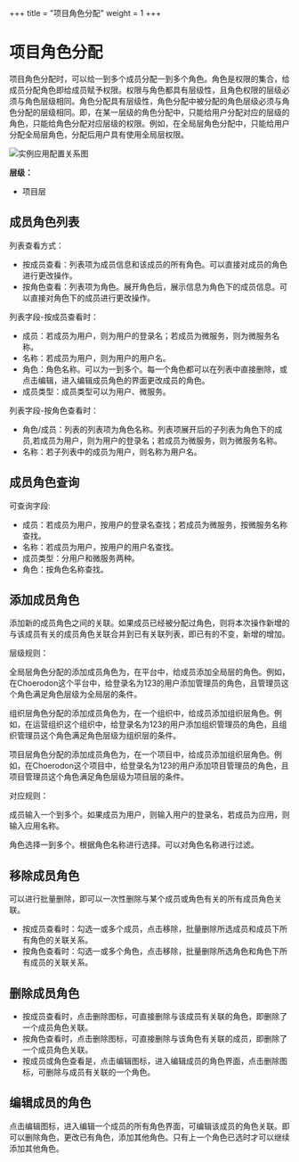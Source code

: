 ﻿+++
title = "项目角色分配"
weight = 1
+++

# 项目角色分配

项目角色分配时，可以给一到多个成员分配一到多个角色。角色是权限的集合，给成员分配角色即给成员赋予权限。权限与角色都具有层级性，且角色权限的层级必须与角色层级相同。角色分配具有层级性，角色分配中被分配的角色层级必须与角色分配的层级相同。即，在某一层级的角色分配中，只能给用户分配对应的层级的角色，只能给角色分配对应层级的权限。例如，在全局层角色分配中，只能给用户分配全局层角色，分配后用户具有使用全局层权限。

![实例应用配置关系图](/docs/user-guide/system-configuration/platform/image/member_role.png)

**层级：**

- 项目层

<h2 id="1">成员角色列表</h2>

列表查看方式：

- 按成员查看：列表项为成员信息和该成员的所有角色。可以直接对成员的角色进行更改操作。
- 按角色查看：列表项为角色。展开角色后，展示信息为角色下的成员信息。可以直接对角色下的成员进行更改操作。

列表字段-按成员查看时：

- 成员：若成员为用户，则为用户的登录名；若成员为微服务，则为微服务名称。
- 名称：若成员为用户，则为用户的用户名。
- 角色：角色名称。可以为一到多个。每一个角色都可以在列表中直接删除，或点击编辑，进入编辑成员角色的界面更改成员的角色。
- 成员类型：成员类型可以为用户、微服务。

列表字段-按角色查看时：

- 角色/成员：列表的列表项为角色名称。列表项展开后的子列表为角色下的成员,若成员为用户，则为用户的登录名；若成员为微服务，则为微服务名称。
- 名称：若子列表中的成员为用户，则名称为用户名。

<h2 id="2">成员角色查询</h2>

可查询字段:

- 成员：若成员为用户，按用户的登录名查找；若成员为微服务，按微服务名称查找。
- 名称：若成员为用户，按用户的用户名查找。
- 成员类型：分用户和微服务两种。
- 角色：按角色名称查找。
   
<h2 id="3">添加成员角色</h2>

添加新的成员角色之间的关联。如果成员已经被分配过角色，则将本次操作新增的与该成员有关的成员角色关联合并到已有关联列表，即已有的不变，新增的增加。

层级规则：

全局层角色分配的添加成员角色为，在平台中，给成员添加全局层的角色。例如，在Choerodon这个平台中，给登录名为123的用户添加管理员的角色，且管理员这个角色满足角色层级为全局层的条件。

组织层角色分配的添加成员角色为，在一个组织中，给成员添加组织层角色。例如，在运营组织这个组织中，给登录名为123的用户添加组织管理员的角色，且组织管理员这个角色满足角色层级为组织层的条件。

项目层角色分配的添加成员角色为，在一个项目中，给成员添加组织层角色。例如，在Choerodon这个项目中，给登录名为123的用户添加项目管理员的角色，且项目管理员这个角色满足角色层级为项目层的条件。

对应规则：

成员输入一个到多个。如果成员为用户，则输入用户的登录名，若成员为应用，则输入应用名称。

角色选择一到多个。根据角色名称进行选择。可以对角色名称进行过滤。

<h2 id="4">移除成员角色</h2>

可以进行批量删除，即可以一次性删除与某个成员或角色有关的所有成员角色关联。

- 按成员查看时：勾选一或多个成员，点击移除，批量删除所选成员和成员下所有角色的关联关系。
- 按角色查看时：勾选一或多个角色，点击移除，批量删除所选角色和角色下所有成员的关联关系。

<h2 id="5">删除成员角色</h2>

- 按成员查看时，点击删除图标，可直接删除与该成员有关联的角色，即删除了一个成员角色关联。
- 按角色查看时，点击删除图标，可直接删除与该角色有关联的成员，即删除了一个成员角色关联。
- 按成员或角色查看是，点击编辑图标，进入编辑成员的角色界面，点击删除图标，可删除与成员有关联的一个角色。

<h2 id="6">编辑成员的角色</h2>
点击编辑图标，进入编辑一个成员的所有角色界面，可编辑该成员的角色关联。即可以删除角色，更改已有角色，添加其他角色。只有上一个角色已选时才可以继续添加其他角色。